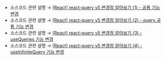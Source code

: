 * 소스코드 관련 설명 → <a href='https://jforj.tistory.com/375'>[React] react-query v5 변경점 알아보기 (1) - 공통 기능 변경</a>
* 소스코드 관련 설명 → <a href='https://jforj.tistory.com/376'>[React] react-query v5 변경점 알아보기 (2) - query 공통 기능 변경</a>
* 소스코드 관련 설명 → <a href='https://jforj.tistory.com/377'>[React] react-query v5 변경점 알아보기 (3) - useQueries 기능 변경</a>
* 소스코드 관련 설명 → <a href='https://jforj.tistory.com/378'>[React] react-query v5 변경점 알아보기 (4) - useInfiniteQuery 기능 변경</a>